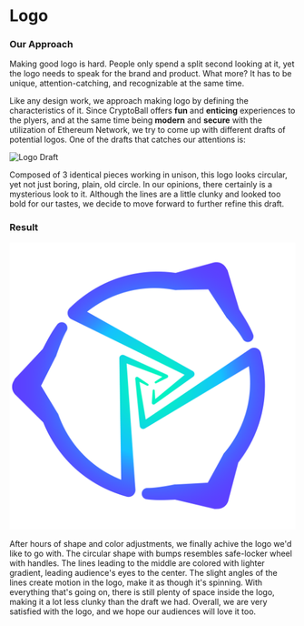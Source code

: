 # Logo

### Our Approach

Making good logo is hard. People only spend a split second looking at it, yet the logo needs to speak for the brand and product. What more? It has to be unique, attention-catching, and recognizable at the same time.

Like any design work, we approach making logo by defining the characteristics of it. Since CryptoBall offers **fun** and **enticing** experiences to the plyers, and at the same time being **modern** and **secure** with the utilization of Ethereum Network, we try to come up with different drafts of potential logos. One of the drafts that catches our attentions is:

![Logo Draft](https://raw.githubusercontent.com/CryptoBall/design-rational/master/assets/logo-draft.png)

Composed of 3 identical pieces working in unison, this logo looks circular, yet not just boring, plain, old circle. In our opinions, there certainly is a mysterious look to it. Although the lines are a little clunky and looked too bold for our tastes, we decide to move forward to further refine this draft.

### Result

![Logo Result](https://raw.githubusercontent.com/CryptoBall/design-rational/master/assets/logo.png)

After hours of shape and color adjustments, we finally achive the logo we'd like to go with. The circular shape with bumps resembles safe-locker wheel with handles. The lines leading to the middle are colored with lighter gradient, leading audience's eyes to the center. The slight angles of the lines create motion in the logo, make it as though it's spinning. With everything that's going on, there is still plenty of space inside the logo, making it a lot less clunky than the draft we had. Overall, we are very satisfied with the logo, and we hope our audiences will love it too.